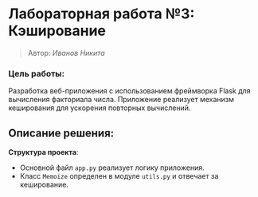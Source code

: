 # Лабораторная работа №3: Кэширование
> Автор: *Иванов Никита*

### Цель работы:
Разработка веб-приложения с использованием фреймворка Flask для вычисления факториала числа. Приложение реализует механизм кеширования для ускорения повторных вычислений.

## Описание решения:

 **Структура проекта**:
   - Основной файл `app.py` реализует логику приложения.
   - Класс `Memoize` определен в модуле `utils.py` и отвечает за кеширование.